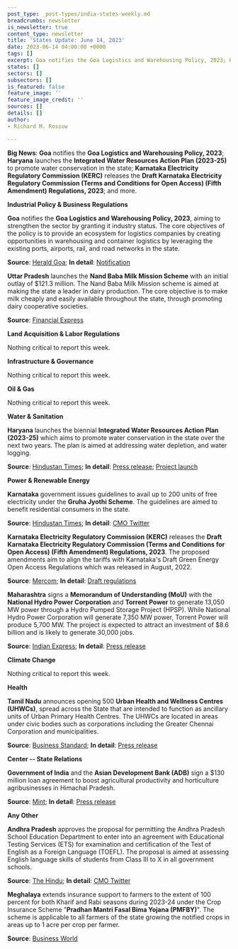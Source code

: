 ```yaml
---
post_type: _post-types/india-states-weekly.md
breadcrumbs: newsletter
is_newsletter: true
content_type: newsletter
title: 'States Update: June 14, 2023'
date: 2023-06-14 04:00:00 +0000
tags: []
excerpt: Goa notifies the Goa Logistics and Warehousing Policy, 2023; Haryana launches the Integrated Water Resources Action Plan (2023-25) to promote water conservation in the state; Karnataka Electricity Regulatory Commission (KERC) releases the Draft Karnataka Electricity Regulatory Commission (Terms and Conditions for Open Access) (Fifth Amendment) Regulations, 2023; and more.
states: []
sectors: []
subsectors: []
is_featured: false
feature_image: ''
feature_image_credit: ''
sources: []
details: []
author:
- Richard M. Rossow

---
```

**Big News**: **Goa** notifies the **Goa Logistics and Warehousing Policy, 2023**; **Haryana** launches the **Integrated Water Resources Action Plan (2023-25)** to promote water conservation in the state; **Karnataka Electricity Regulatory Commission (KERC)** releases the **Draft Karnataka Electricity Regulatory Commission (Terms and Conditions for Open Access) (Fifth Amendment) Regulations, 2023**; and more.

**Industrial Policy & Business Regulations**  

**Goa** notifies the **Goa Logistics and Warehousing Policy, 2023**, aiming to strengthen the sector by granting it industry status. The core objectives of the policy is to provide an ecosystem for logistics companies by creating opportunities in warehousing and container logistics by leveraging the existing ports, airports, rail, and road networks in the state.

**Source**: [Herald Goa](https://www.heraldgoa.in/Goa/Govt-notifies-Goa-Logistics-and-Warehousing-Policy-2023-/205944); **In detail**: [Notification](https://goaprintingpress.gov.in/downloads/2324/2324-10-SI-OG-0.pdf)

**Uttar Pradesh** launches the **Nand Baba Milk Mission Scheme** with an initial outlay of $121.3 million. The Nand Baba Milk Mission scheme is aimed at making the state a leader in dairy production. The core objective is to make milk cheaply and easily available throughout the state, through promoting dairy cooperative societies.

**Source**: [Financial Express](https://www.financialexpress.com/industry/uttar-pradesh-government-launches-nand-baba-milk-mission-scheme/3116631/)

**Land Acquisition & Labor Regulations**  

Nothing critical to report this week.

**Infrastructure & Governance**  

Nothing critical to report this week.  

**Oil & Gas**  

Nothing critical to report this week.  

**Water & Sanitation**  

**Haryana** launches the biennial **Integrated Water Resources Action Plan (2023-25)** which aims to promote water conservation in the state over the next two years. The plan is aimed at addressing water depletion, and water logging.

**Source**: [Hindustan Times](https://www.hindustantimes.com/cities/chandigarh-news/haryana-cm-launches-biennial-iwrap-2023-25-to-reduce-state-s-water-deficit-by-49-7-in-two-years-101686328086190.html); **In detail**: [Press release](https://www.prharyana.gov.in/en/haryana-chief-minister-sh-manohar-lal-who-from-day-one-of-his-tenure-has-been-making-bhagirathlike); [Project launch](https://www.youtube.com/watch?v=ZVvFUnwj1Yw)

**Power & Renewable Energy**  

**Karnataka** government issues guidelines to avail up to 200 units of free electricity under the **Gruha Jyothi Scheme**. The guidelines are aimed to benefit residential consumers in the state.

**Source**: [Hindustan Times](https://www.hindustantimes.com/cities/bengaluru-news/karnataka-government-releases-guidelines-for-free-electricity-scheme-in-state-101685993380456.html); **In detail**: [CMO Twitter](https://twitter.com/CMofKarnataka/status/1667812590821728256)

**Karnataka Electricity Regulatory Commission (KERC)** releases the **Draft Karnataka Electricity Regulatory Commission (Terms and Conditions for Open Access) (Fifth Amendment) Regulations, 2023**. The proposed amendments aim to align the tariffs with Karnataka's Draft Green Energy Open Access Regulations which was released in August, 2022.

**Source**: [Mercom](https://www.mercomindia.com/karnataka-proposes-changes-open-access); **In detail**: [Draft regulations](https://kerc.karnataka.gov.in/uploads/90231686222781.pdf)

**Maharashtra** signs a **Memorandum of Understanding (MoU)** with the **National Hydro Power Corporation** and **Torrent Power** to generate 13,050 MW power through a Hydro Pumped Storage Project (HPSP). While National Hydro Power Corporation will generate 7,350 MW power, Torrent Power will produce 5,700 MW. The project is expected to attract an investment of $8.6 billion and is likely to generate 30,000 jobs.

**Source**: [Indian Express](https://indianexpress.com/article/cities/mumbai/maharashtra-govt-signs-mou-to-adopt-renewable-energy-through-hydro-pumped-storage-project-8649013/); **In detail**: [Press release](https://pib.gov.in/PressReleasePage.aspx?PRID=1930391)

**Climate Change**

Nothing critical to report this week.  

**Health**   

**Tamil Nadu** announces opening 500 **Urban Health and Wellness Centres (UHWCs)**, spread across the State that are intended to function as ancillary units of Urban Primary Health Centres. The UHWCs are located in areas under civic bodies such as corporations including the Greater Chennai Corporation and municipalities.

**Source**: [Business Standard](https://www.business-standard.com/india-news/tn-cm-launches-500-urban-health-centres-takes-veiled-swipe-at-guv-ravi-123060601120_1.html); **In detail**: [Press release](https://cms.tn.gov.in/sites/default/files/press_release/pr060623_1117.pdf)

**Center -- State Relations**

**Government of India** and the **Asian Development Bank (ADB)** sign a $130 million loan agreement to boost agricultural productivity and horticulture agribusinesses in Himachal Pradesh.

**Source**: [Mint](https://www.livemint.com/industry/agriculture/indian-government-and-adb-sign-130m-loan-agreement-to-improve-horticulture-and-agriculture-in-himachal-pradesh-11686561954313.html); **In detail**: [Press release](https://pib.gov.in/PressReleasePage.aspx?PRID=1931629)

**Any Other**

**Andhra Pradesh** approves the proposal for permitting the Andhra Pradesh School Education Department to enter into an agreement with Educational Testing Services (ETS) for examination and certification of the Test of English as a Foreign Language (TOEFL). The proposal is aimed at assessing English language skills of students from Class III to X in all government schools.

**Source**: [The Hindu](https://www.thehindu.com/news/national/andhra-pradesh/decks-cleared-for-toefl-training-to-students-from-class-3-in-government-schools-of-andhra-pradesh/article66942732.ece); **In detail**: [CMO Twitter](https://twitter.com/AndhraPradeshCM/status/1668166543140859907?)

**Meghalaya** extends insurance support to farmers to the extent of 100 percent for both Kharif and Rabi seasons during 2023-24 under the Crop Insurance Scheme "**Pradhan Mantri Fasal Bima Yojana (PMFBY)**". The scheme is applicable to all farmers of the state growing the notified crops in areas up to 1 acre per crop per farmer.

**Source**: [Business World](https://www.businessworld.in/article/Meghalaya-Govt-Extends-100-Subsidy-For-Crop-Insurance-/08-06-2023-479706/)
